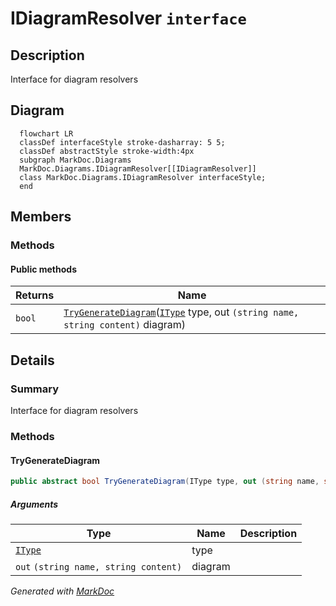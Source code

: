 # IDiagramResolver `interface`

## Description
Interface for diagram resolvers

## Diagram
```mermaid
  flowchart LR
  classDef interfaceStyle stroke-dasharray: 5 5;
  classDef abstractStyle stroke-width:4px
  subgraph MarkDoc.Diagrams
  MarkDoc.Diagrams.IDiagramResolver[[IDiagramResolver]]
  class MarkDoc.Diagrams.IDiagramResolver interfaceStyle;
  end
```

## Members
### Methods
#### Public  methods
| Returns | Name |
| --- | --- |
| `bool` | [`TryGenerateDiagram`](markdocdiagrams-IDiagramResolver#trygeneratediagram)([`IType`](./markdocmemberstypes-IType) type, out `(string name, string content)` diagram) |

## Details
### Summary
Interface for diagram resolvers

### Methods
#### TryGenerateDiagram
```csharp
public abstract bool TryGenerateDiagram(IType type, out (string name, string content) diagram)
```
##### Arguments
| Type | Name | Description |
| --- | --- | --- |
| [`IType`](./markdocmemberstypes-IType) | type |   |
| `out` `(string name, string content)` | diagram |   |

*Generated with* [*MarkDoc*](https://github.com/hailstorm75/MarkDoc.Core)
